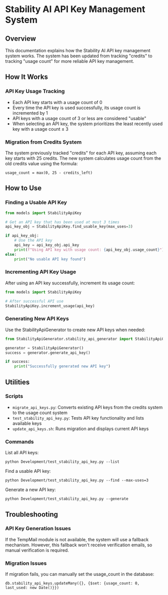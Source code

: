 # Stability AI API Key Management System

## Overview
This documentation explains how the Stability AI API key management system works. The system has been updated from tracking "credits" to tracking "usage count" for more reliable API key management.

## How It Works

### API Key Usage Tracking
- Each API key starts with a usage count of 0
- Every time the API key is used successfully, its usage count is incremented by 1
- API keys with a usage count of 3 or less are considered "usable"
- When selecting an API key, the system prioritizes the least recently used key with a usage count ≤ 3

### Migration from Credits System
The system previously tracked "credits" for each API key, assuming each key starts with 25 credits. The new system calculates usage count from the old credits value using the formula:
```
usage_count = max(0, 25 - credits_left)
```

## How to Use

### Finding a Usable API Key
```python
from models import StabilityApiKey

# Get an API key that has been used at most 3 times
api_key_obj = StabilityApiKey.find_usable_key(max_uses=3)

if api_key_obj:
    # Use the API key
    api_key = api_key_obj.api_key
    print(f"Using API key with usage count: {api_key_obj.usage_count}")
else:
    print("No usable API key found")
```

### Incrementing API Key Usage
After using an API key successfully, increment its usage count:
```python
from models import StabilityApiKey

# After successful API use
StabilityApiKey.increment_usage(api_key)
```

### Generating New API Keys
Use the StabilityApiGenerator to create new API keys when needed:
```python
from StabilityApiGenerator.stability_api_generator import StabilityApiGenerator

generator = StabilityApiGenerator()
success = generator.generate_api_key()

if success:
    print("Successfully generated new API key")
```

## Utilities

### Scripts
- `migrate_api_keys.py`: Converts existing API keys from the credits system to the usage count system
- `test_stability_api_key.py`: Tests API key functionality and lists available keys
- `update_api_keys.sh`: Runs migration and displays current API keys

### Commands
List all API keys:
```
python Development/test_stability_api_key.py --list
```

Find a usable API key:
```
python Development/test_stability_api_key.py --find --max-uses=3
```

Generate a new API key:
```
python Development/test_stability_api_key.py --generate
```

## Troubleshooting

### API Key Generation Issues
If the TempMail module is not available, the system will use a fallback mechanism. However, this fallback won't receive verification emails, so manual verification is required.

### Migration Issues
If migration fails, you can manually set the usage_count in the database:
```
db.stability_api_keys.updateMany({}, {$set: {usage_count: 0, last_used: new Date()}})
``` 
